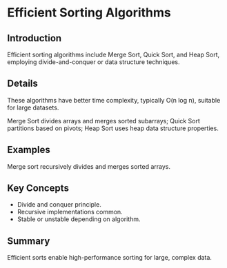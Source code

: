# Efficient Sorting Algorithms

## Introduction
Efficient sorting algorithms include Merge Sort, Quick Sort, and Heap Sort, employing divide-and-conquer or data structure techniques.

## Details
These algorithms have better time complexity, typically O(n log n), suitable for large datasets.

Merge Sort divides arrays and merges sorted subarrays; Quick Sort partitions based on pivots; Heap Sort uses heap data structure properties.

## Examples
Merge sort recursively divides and merges sorted arrays.

## Key Concepts
- Divide and conquer principle.  
- Recursive implementations common.  
- Stable or unstable depending on algorithm.

## Summary
Efficient sorts enable high-performance sorting for large, complex data.
